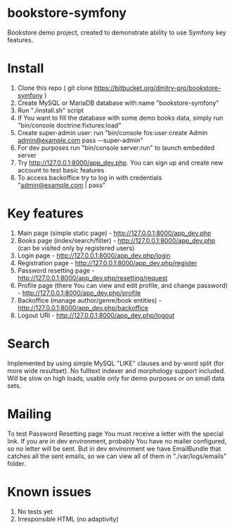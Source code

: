 bookstore-symfony
=================

Bookstore demo project, created to demonstrate ability to use Symfony key features.


Install
=================
1. Clone this repo ( git clone https://bitbucket.org/dmitry-pro/bookstore-symfony )
2. Create MySQL or MariaDB database with name "bookstore-symfony"
3. Run "./install.sh" script
4. If You want to fill the database with some demo books data, simply run "bin/console doctrine:fixtures:load"
5. Create super-admin user: run "bin/console fos:user:create Admin admin@example.com pass --super-admin"
6. For dev purposes run "bin/console server:run" to launch embedded server
7. Try http://127.0.0.1:8000/app_dev.php. You can sign up and create new account to test basic features
8. To access backoffice try to log in with credentials "admin@example.com | pass"

Key features
=================

1. Main page (simple static page) - http://127.0.0.1:8000/app_dev.php
2. Books page (index/search/filter) - http://127.0.0.1:8000/app_dev.php (can be visited only by registered users)
3. Login page - http://127.0.0.1:8000/app_dev.php/login
4. Registration page - http://127.0.0.1:8000/app_dev.php/register
5. Password resetting page - http://127.0.0.1:8000/app_dev.php/resetting/request
3. Profile page (there You can view and edit profile, and change password) - http://127.0.0.1:8000/app_dev.php/profile
4. Backoffice (manage author/genre/book entities) - http://127.0.0.1:8000/app_dev.php/backoffice
5. Logout URI - http://127.0.0.1:8000/app_dev.php/logout

Search
=================

Implemented by using simple MySQL "LIKE" clauses and by-word split (for more wide resultset). No fulltext indexer and morphology support included.
Will be slow on high loads, usable only for demo purposes or on small data sets.

Mailing
=================

To test Password Resetting page You must receive a letter with the special link. If you are in dev environment, probably You have no mailer configured, so no letter will be sent.
But in dev environment we have EmailBundle that catches all the sent emails, so we can view all of them in "./var/logs/emails" folder.

Known issues
=================

1. No tests yet
2. Irresponsible HTML (no adaptivity)


